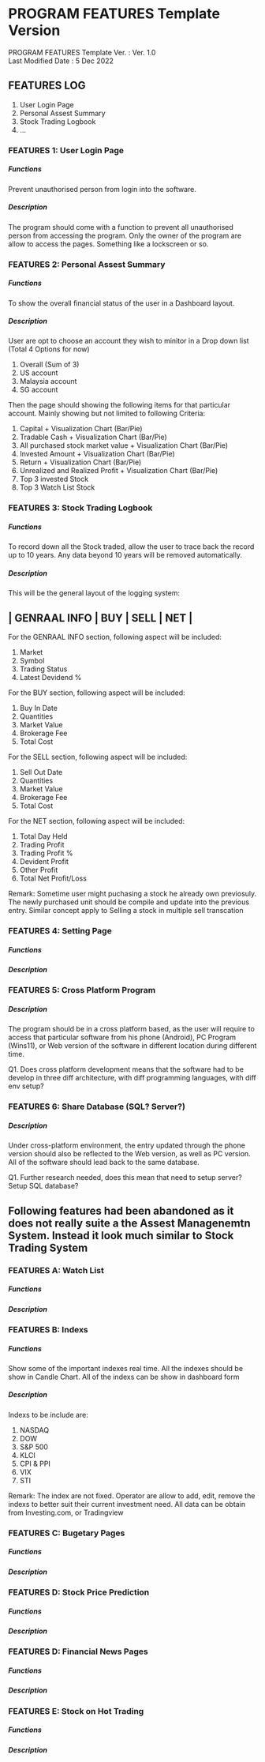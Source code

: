 # PROGRAM FEATURES Template Version
PROGRAM FEATURES Template Ver.    : Ver. 1.0 <br>
Last Modified Date                : 5 Dec 2022 <br>

## FEATURES LOG
1. User Login Page <br>
2. Personal Assest Summary <br>
3. Stock Trading Logbook <br>
4. ... <br>



### FEATURES 1: User Login Page
##### Functions
Prevent unauthorised person from login into the software. 

##### Description
The program should come with a function to prevent all unauthorised person from accessing the program. Only the owner of the program are allow to access the pages. Something like a lockscreen or so.


### FEATURES 2: Personal Assest Summary
##### Functions
To show the overall financial status of the user in a Dashboard layout.

##### Description
User are opt to choose an account they wish to minitor in a Drop down list (Total 4 Options for now)
1. Overall (Sum of 3)
2. US account
3. Malaysia account
4. SG account

Then the page should showing the following items for that particular account.
Mainly showing but not limited to following Criteria:
1. Capital + Visualization Chart (Bar/Pie)
2. Tradable Cash + Visualization Chart (Bar/Pie)
3. All purchased stock market value + Visualization Chart (Bar/Pie)
4. Invested Amount + Visualization Chart (Bar/Pie)
5. Return + Visualization Chart (Bar/Pie)
6. Unrealized and Realized Profit + Visualization Chart (Bar/Pie)
7. Top 3 invested Stock
8. Top 3 Watch List Stock



### FEATURES 3: Stock Trading Logbook
##### Functions
To record down all the Stock traded, allow the user to trace back the record up to 10 years. Any data beyond 10 years will be removed automatically.

##### Description
This will be the general layout of the logging system:

|        GENRAAL INFO          |      BUY       |      SELL        |      NET        |
--------------------------------------------------------------------------------------



For the GENRAAL INFO section, following aspect will be included:
1. Market
2. Symbol
3. Trading Status
4. Latest Devidend %

For the BUY section, following aspect will be included:
1. Buy In Date
2. Quantities
3. Market Value
4. Brokerage Fee
5. Total Cost

For the SELL section, following aspect will be included:
1. Sell Out Date
2. Quantities
3. Market Value
4. Brokerage Fee
5. Total Cost

For the NET section, following aspect will be included:
1. Total Day Held
2. Trading Profit
3. Trading Profit %
4. Devident Profit
5. Other Profit
6. Total Net Profit/Loss


Remark:
Sometime user might puchasing a stock he already own previosuly. The newly purchased unit should be compile and update into the previous entry.
Similar concept apply to Selling a stock in multiple sell transcation


### FEATURES 4: Setting Page
##### Functions
##### Description




### FEATURES 5: Cross Platform Program
##### Description
The program should be in a cross platform based, as the user will require to access that particular software from his phone (Android), PC Program (Wins11), or Web version of the software in different location during different time.


Q1. Does cross platform development means that the software had to be develop in three diff architecture, with diff programming languages, with diff env setup?


### FEATURES 6: Share Database (SQL? Server?)
##### Description
Under cross-platform environment, the entry updated through the phone version should also be reflected to the Web version, as well as PC version. All of the software should lead back to the same database.


Q1. Further research needed, does this mean that need to setup server? Setup SQL database? 






## Following features had been abandoned as it does not really suite a the Assest Managenemtn System. Instead it look much similar to Stock Trading System
### FEATURES A: Watch List
##### Functions
##### Description

### FEATURES B: Indexs
##### Functions
Show some of the important indexes real time. All the indexes should be show in Candle Chart. 
All of the indexs can be show in dashboard form

##### Description
Indexs to be include are:
1. NASDAQ
2. DOW
3. S&P 500
4. KLCI
5. CPI & PPI
6. VIX 
7. STI

Remark:
The index are not fixed. Operator are allow to add, edit, remove the indexs to better suit their current investment need.
All data can be obtain from Investing.com, or Tradingview

### FEATURES C: Bugetary Pages
##### Functions
##### Description

### FEATURES D: Stock Price Prediction
##### Functions
##### Description

### FEATURES D: Financial News Pages
##### Functions
##### Description

### FEATURES E: Stock on Hot Trading
##### Functions
##### Description
